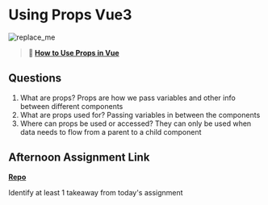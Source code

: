 # Using Props Vue3

![replace_me](https://codeworks.blob.core.windows.net/public/assets/img/illustrations/placeholder.svg)

> **📖 [How to Use Props in Vue](https://codeworksacademy.com/fs-student-guide/resources/wk6/02-Props)**

## Questions

1. What are props?
  Props are how we pass variables and other info between different components
2. What are props used for?
  Passing variables in between the components
3. Where can props be used or accessed?
  They can only be used when data needs to flow from a parent to a child component
## Afternoon Assignment Link

**[Repo](https://github.com/maxbennett0/giftsReVue)**

Identify at least 1 takeaway from today's assignment
